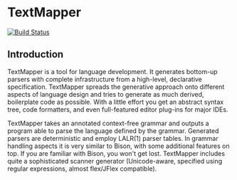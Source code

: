 # TextMapper

[![Build Status](https://secure.travis-ci.org/inspirer/textmapper.png)](http://travis-ci.org/inspirer/textmapper)

## Introduction

TextMapper is a tool for language development. It generates bottom-up parsers with complete infrastructure from a high-level, declarative specification. TextMapper spreads the generative approach onto different aspects of language design and tries to generate as much derived, boilerplate code as possible. With a little effort you get an abstract syntax tree, code formatters, and even full-featured editor plug-ins for major IDEs.

TextMapper takes an annotated context-free grammar and outputs a program able to parse the language defined by the grammar. Generated parsers are deterministic and employ LALR(1) parser tables. In grammar handling aspects it is very similar to Bison, with some additional features on top. If you are familiar with Bison, you won't get lost. TextMapper includes quite a sophisticated scanner generator (Unicode-aware, specified using regular expressions, almost flex/JFlex compatible).
